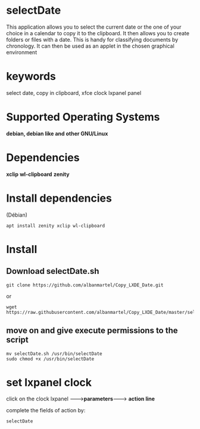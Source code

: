 # selectDate

This application allows you to select the current date or the one of your choice in a calendar to copy it to the clipboard. It then allows you to create folders or files with a date. This is handy for classifying documents by chronology.
It can then be used as an applet in the chosen graphical environment

# keywords

select date, copy in clipboard, xfce clock lxpanel panel

# Supported Operating Systems 

__debian, debian like and other GNU/Linux__

# Dependencies

__xclip__ __wl-clipboard__ __zenity__

# Install dependencies

(Débian)

    apt install zenity xclip wl-clipboard

# Install

## Download selectDate.sh

    git clone https://github.com/albanmartel/Copy_LXDE_Date.git
    
or 

    wget https://raw.githubusercontent.com/albanmartel/Copy_LXDE_Date/master/selectDate.sh

## move on and give execute permissions to the script

    mv selectDate.sh /usr/bin/selectDate
    sudo chmod +x /usr/bin/selectDate
    
# set lxpanel clock

click on the clock lxpanel --->__parameters__---> __action line__

complete the fields of action by: 

    selectDate
